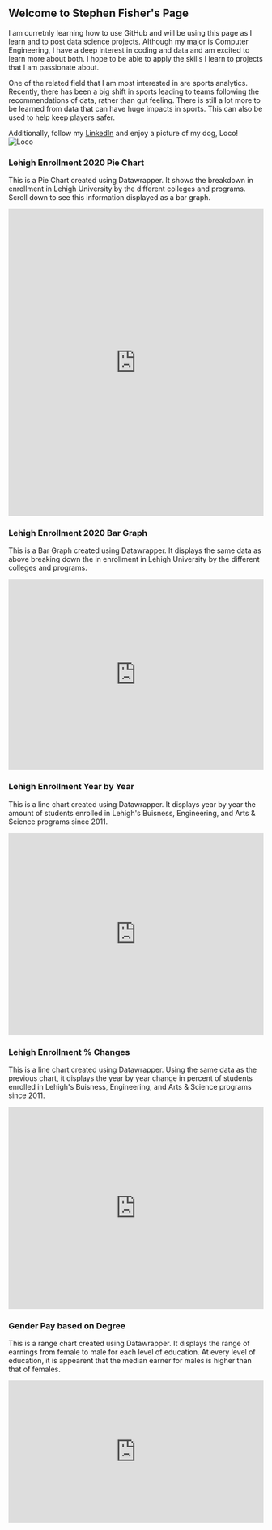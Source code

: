 ## Welcome to Stephen Fisher's Page

I am curretnly learning how to use GitHub and will be using this page as I learn and to post data science projects. Although my major is Computer Engineering, I have a deep interest in coding and data and am excited to learn more about both.  I hope to be able to apply the skills I learn to projects that I am passionate about.

One of the related field that I am most interested in are sports analytics.  Recently, there has been a big shift in sports leading to teams following the recommendations of data, rather than gut feeling.  There is still a lot more to be learned from data that can have huge impacts in sports. This can also be used to help keep players safer.

Additionally, follow my [LinkedIn](https://www.linkedin.com/in/stephenfisher123/) and enjoy a picture of my dog, Loco! ![Loco](https://i.ibb.co/RP3w320/IMG-4710.jpg) 



### Lehigh Enrollment 2020 Pie Chart
This is a Pie Chart created using Datawrapper.  It shows the breakdown in enrollment in Lehigh University by the different colleges and programs.  Scroll down to see this information displayed as a bar graph.
<iframe title="Lehigh Undergraduate Enrollment Spring 2020" aria-label="chart" id="datawrapper-chart-uuyQA" src="https://datawrapper.dwcdn.net/uuyQA/1/" scrolling="no" frameborder="0" style="width: 0; min-width: 100% !important; border: none;" height="608"></iframe><script type="text/javascript">!function(){"use strict";window.addEventListener("message",(function(a){if(void 0!==a.data["datawrapper-height"])for(var e in a.data["datawrapper-height"]){var t=document.getElementById("datawrapper-chart-"+e)||document.querySelector("iframe[src*='"+e+"']");t&&(t.style.height=a.data["datawrapper-height"][e]+"px")}}))}();
</script>



### Lehigh Enrollment 2020 Bar Graph
This is a Bar Graph created using Datawrapper.  It displays the same data as above breaking down the in enrollment in Lehigh University by the different colleges and programs.
<iframe title="Lehigh Undergraduate Enrollment Spring 2020" aria-label="Bar Chart" id="datawrapper-chart-bFsK1" src="https://datawrapper.dwcdn.net/bFsK1/1/" scrolling="no" frameborder="0" style="width: 0; min-width: 100% !important; border: none;" height="377"></iframe><script type="text/javascript">!function(){"use strict";window.addEventListener("message",(function(a){if(void 0!==a.data["datawrapper-height"])for(var e in a.data["datawrapper-height"]){var t=document.getElementById("datawrapper-chart-"+e)||document.querySelector("iframe[src*='"+e+"']");t&&(t.style.height=a.data["datawrapper-height"][e]+"px")}}))}();
</script>



### Lehigh Enrollment Year by Year
This is a line chart created using Datawrapper.  It displays year by year the amount of students enrolled in Lehigh's Buisness, Engineering, and Arts & Science programs since 2011.
<iframe title="Lehigh College's Enrollments" aria-label="Interactive line chart" id="datawrapper-chart-tdtw6" src="https://datawrapper.dwcdn.net/tdtw6/1/" scrolling="no" frameborder="0" style="width: 0; min-width: 100% !important; border: none;" height="400"></iframe><script type="text/javascript">!function(){"use strict";window.addEventListener("message",(function(a){if(void 0!==a.data["datawrapper-height"])for(var e in a.data["datawrapper-height"]){var t=document.getElementById("datawrapper-chart-"+e)||document.querySelector("iframe[src*='"+e+"']");t&&(t.style.height=a.data["datawrapper-height"][e]+"px")}}))}();
</script>


### Lehigh Enrollment % Changes
This is a line chart created using Datawrapper.  Using the same data as the previous chart, it displays the year by year change in percent of students enrolled in Lehigh's Buisness, Engineering, and Arts & Science programs since 2011.
<iframe title="Lehigh College's Enrollment % Change" aria-label="Interactive line chart" id="datawrapper-chart-B1fZJ" src="https://datawrapper.dwcdn.net/B1fZJ/1/" scrolling="no" frameborder="0" style="width: 0; min-width: 100% !important; border: none;" height="400"></iframe><script type="text/javascript">!function(){"use strict";window.addEventListener("message",(function(a){if(void 0!==a.data["datawrapper-height"])for(var e in a.data["datawrapper-height"]){var t=document.getElementById("datawrapper-chart-"+e)||document.querySelector("iframe[src*='"+e+"']");t&&(t.style.height=a.data["datawrapper-height"][e]+"px")}}))}();
</script>




### Gender Pay based on Degree
This is a range chart created using Datawrapper.  It displays the range of earnings from female to male for each level of education.  At every level of education, it is appearent that the median earner for males is higher than that of females.
<iframe title="Male and Female Earnings by Degree" aria-label="Range Plot" id="datawrapper-chart-ZlpYV" src="https://datawrapper.dwcdn.net/ZlpYV/1/" scrolling="no" frameborder="0" style="width: 0; min-width: 100% !important; border: none;" height="281"></iframe><script type="text/javascript">!function(){"use strict";window.addEventListener("message",(function(a){if(void 0!==a.data["datawrapper-height"])for(var e in a.data["datawrapper-height"]){var t=document.getElementById("datawrapper-chart-"+e)||document.querySelector("iframe[src*='"+e+"']");t&&(t.style.height=a.data["datawrapper-height"][e]+"px")}}))}();
</script>
